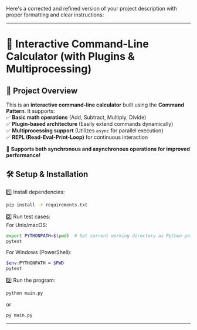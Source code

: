 Here's a corrected and refined version of your project description with proper formatting and clear instructions:  

---

# 📌 **Interactive Command-Line Calculator (with Plugins & Multiprocessing)**  

## 🎯 **Project Overview**  
This is an **interactive command-line calculator** built using the **Command Pattern**. It supports:  
✅ **Basic math operations** (Add, Subtract, Multiply, Divide)  
✅ **Plugin-based architecture** (Easily extend commands dynamically)  
✅ **Multiprocessing support** (Utilizes `async` for parallel execution)  
✅ **REPL (Read-Eval-Print-Loop)** for continuous interaction  

🚀 **Supports both synchronous and asynchronous operations for improved performance!**  

## 🛠 **Setup & Installation**  

1️⃣ Install dependencies:  
```sh
pip install -r requirements.txt
```

2️⃣ Run test cases:  
For Unix/macOS:  
```sh
export PYTHONPATH=$(pwd)  # Set current working directory as Python path
pytest
```
For Windows (PowerShell):  
```sh
$env:PYTHONPATH = $PWD
pytest
```

3️⃣ Run the program:  
```sh
python main.py
```
or  
```sh
py main.py
```

---
